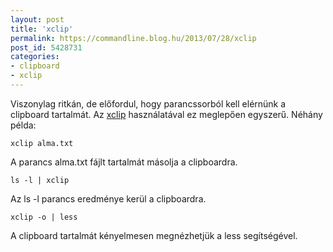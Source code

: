 ```yaml
---
layout: post
title: 'xclip'
permalink: https://commandline.blog.hu/2013/07/28/xclip
post_id: 5428731
categories: 
- clipboard
- xclip
---
```


Viszonylag ritkán, de előfordul, hogy parancssorból kell elérnünk a clipboard tartalmát. Az 
[xclip](http://sourceforge.net/projects/xclip/) használatával ez meglepően egyszerű. Néhány példa:

```
xclip alma.txt
```

A parancs alma.txt fájlt tartalmát másolja a clipboardra.

```
ls -l | xclip
```

Az ls -l parancs eredménye kerül a clipboardra.

```
xclip -o | less
```

A clipboard tartalmát kényelmesen megnézhetjük a less segítségével.